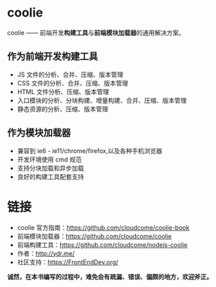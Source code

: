 # coolie
coolie —— 前端开发**构建工具**与**前端模块加载器**的通用解决方案。


## 作为前端开发构建工具
- JS 文件的分析、合并、压缩、版本管理
- CSS 文件的分析、合并、压缩、版本管理
- HTML 文件分析、压缩、版本管理
- 入口模块的分析、分块构建、增量构建、合并、压缩、版本管理
- 静态资源的分析、压缩、版本管理


## 作为模块加载器
- 兼容到 ie6 - ie11/chrome/firefox,以及各种手机浏览器
- 开发环境使用 cmd 规范
- 支持分块加载和异步加载
- 良好的构建工具配套支持


# 链接
- coolie 官方指南：<https://github.com/cloudcome/coolie-book>
- 前端模块加载器：<https://github.com/cloudcome/coolie>
- 前端构建工具：<https://github.com/cloudcome/nodejs-coolie>
- 作者：<http://ydr.me/>
- 社区支持：<https://FrontEndDev.org/>


**诚然，在本书编写的过程中，难免会有疏漏、错误、偏颇的地方，欢迎斧正。**
